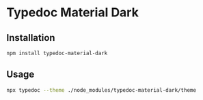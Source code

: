 # Typedoc Material Dark

## Installation

```bash
npm install typedoc-material-dark
```

## Usage

```bash
npx typedoc --theme ./node_modules/typedoc-material-dark/theme
```
